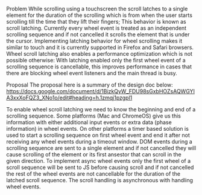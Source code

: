 Problem
While scrolling using a touchscreen the scroll latches to a single element for the duration of the scrolling which is from when
the user starts scrolling till the time that they lift their fingers; This behavior is known as scroll latching. Currently every wheel event is treated as an independent scrolling sequence and if not cancelled it scrolls the element that is under the
cursor. Implementing latching behavior for wheel scrolling makes it similar to touch and it is currently supported in
Firefox and Safari browsers.
Wheel scroll latching also enables a performance optimization which is not possible otherwise: With latching enabled only
the first wheel event of a scrolling sequence is cancellable, this improves performance in cases that there are blocking
wheel event listeners and the main thread is busy.

Proposal
The proposal here is a summary of the design doc below:
https://docs.google.com/document/d/1BizkQyW_FDU98sGxbHOZsAQWGYIA3xxXoFQZ3_XNo1o/edit#heading=h.1zmqj1pzgpl1

To enable wheel scroll latching we need to know the beginning and end of a scrolling sequence. Some platforms (Mac and ChromeOS)
give us this information with either additional input events or extra data (phase information) in wheel events. On other
platforms a timer based solution is used to start a scrolling sequence on first wheel event and end it after not receiving any
wheel events during a timeout window.
DOM events during a scrolling sequence are sent to a single element and if not cancelled they will cause scrolling of the 
element or its first ansestor that can scroll in the given direction. To implement async wheel events only the first wheel of a
scroll sequence will be sent to JS before causing scroll and if not cancelled the rest of the wheel events are not cancellable
for the duration of the latched scroll sequence. The scroll handling is asynchronous with handling wheel events.
